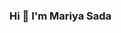 ### Hi 👋 I'm Mariya Sada

<!--
**mariyasada/mariyasada** is a ✨ _special_ ✨ repository because its `README.md` (this file) appears on your GitHub profile.



- Want to hire me? Check out my[Resume](https://drive.google.com/file/d/1jtcsrCO78lsb7Vc22BozlX64ssQvvTRS/view?usp=sharing)

## Latest blog Post
- [Method of Promises](https://mariyasada.hashnode.dev/different-methods-of-promises)
- [Diffing and reconciliation](https://mariyasada.hashnode.dev/virtual-dom-diffing-and-reconciliation)
- [compilation Vs transpilation](https://mariyasada.hashnode.dev/compilation-vs-transpilation)

